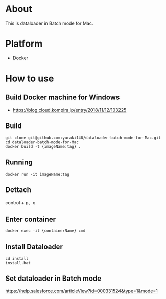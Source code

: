 # About
This is dataloader in Batch mode for Mac. 

# Platform
* Docker

# How to use
## Build Docker machine for Windows
* https://blog.cloud.kompira.jp/entry/2018/11/12/103225
## Build
```
git clone git@github.com:yuraki148/dataloader-batch-mode-for-Mac.git
cd dataloader-batch-mode-for-Mac
docker build -t {imageName:tag} .
```

## Running
```
docker run -it imageName:tag
```
## Dettach
control + p、q

## Enter container
```
docker exec -it {containerName} cmd
```
## Install Dataloader
```
cd install
install.bat
```
## Set dataloader in Batch mode
https://help.salesforce.com/articleView?id=000331524&type=1&mode=1

